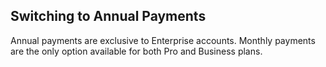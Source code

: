 ## Switching to Annual Payments

Annual payments are exclusive to Enterprise accounts. Monthly payments are the only option available for both Pro and Business plans.